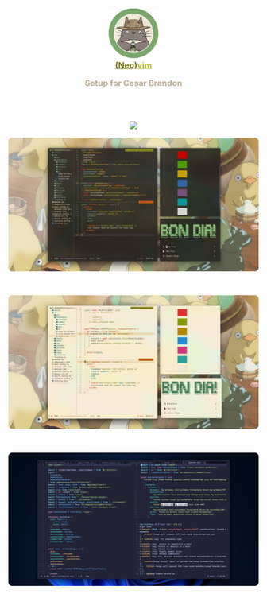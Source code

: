 <h3 align="center">
    <img src="./images/totoro-sticker.png" width="100" alt="Logo"/><br/>
    <a style="color:#79740e" href="https://github.com/neovim/neovim">(Neo)</a><a style="color:#b8bb26" href="https://github.com/vim/vim">vim</a> 
  <p align="center" style="color:#bdae93">Setup for Cesar Brandon</p>
    <img src="https://raw.githubusercontent.com/catppuccin/catppuccin/main/assets/misc/transparent.png" height="30" width="0px"/>
</h3>

<p align="center">
  <a href="https://github.com/cesar-brandon/nvim-setup/stargazers">
    <img src="https://img.shields.io/github/stars/cesar-brandon/nvim-setup?colorA=3c3836&colorB=689d6a&style=for-the-badge">
  </a>
</p>

![Setup Gruvbox Dark](./images/nvim-gruvbox-dark.png)

<br/>

![Setup Gruvbox Dark](./images/nvim-gruvbox-light.png)

<br/>

![Setup Tokyonight Moon](./images/nvim-tokyonight-moon.png)
